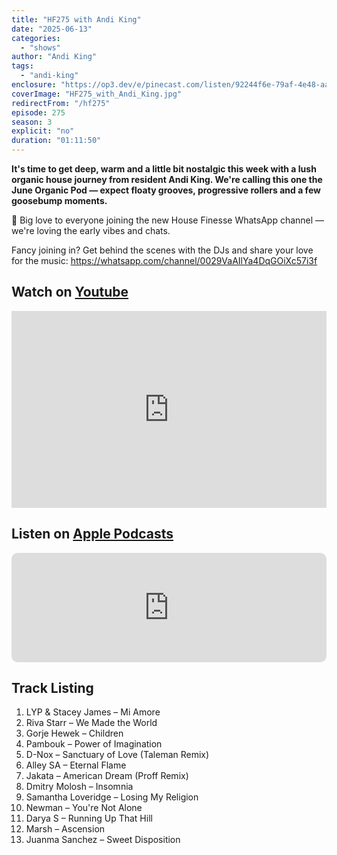 ```yaml
---
title: "HF275 with Andi King"
date: "2025-06-13"
categories:
  - "shows"
author: "Andi King"
tags:
  - "andi-king"
enclosure: "https://op3.dev/e/pinecast.com/listen/92244f6e-79af-4e48-aac5-a779977d7e9f.mp3?source=rss&ext=asset.mp3 69136841 audio/mpeg"
coverImage: "HF275_with_Andi_King.jpg"
redirectFrom: "/hf275"
episode: 275
season: 3
explicit: "no"
duration: "01:11:50"
---
```


**It's time to get deep, warm and a little bit nostalgic this week with a lush organic house journey from resident Andi King. We're calling this one the June Organic Pod — expect floaty grooves, progressive rollers and a few goosebump moments.**

🎉 Big love to everyone joining the new House Finesse WhatsApp channel — we're loving the early vibes and chats. 

Fancy joining in? Get behind the scenes with the DJs and share your love for the music: https://whatsapp.com/channel/0029VaAIlYa4DqGOiXc57i3f


## Watch on [Youtube](https://youtu.be/JOdOiybhZvw)

<iframe width="100%" height="315" style="max-width: 560px; aspect-ratio: 16/9;" src="https://www.youtube.com/embed/JOdOiybhZvw?si=fqsKGbOLNY5Uwa0J" title="YouTube video player" frameborder="0" allow="accelerometer; autoplay; clipboard-write; encrypted-media; gyroscope; picture-in-picture; web-share" referrerpolicy="strict-origin-when-cross-origin" allowfullscreen></iframe>

## Listen on [Apple Podcasts](https://podcasts.apple.com/gb/podcast/hf275-with-andi-king-13-jun-2025/id355833875?i=1000712703211)

<iframe allow="autoplay *; encrypted-media *; fullscreen *; clipboard-write" frameborder="0" height="175" style="width:100%;max-width:660px;overflow:hidden;border-radius:10px;" sandbox="allow-forms allow-popups allow-same-origin allow-scripts allow-storage-access-by-user-activation allow-top-navigation-by-user-activation" src="https://embed.podcasts.apple.com/gb/podcast/hf275-with-andi-king-13-jun-2025/id355833875?i=1000712703211"></iframe>

## Track Listing

1. LYP & Stacey James – Mi Amore
2. Riva Starr – We Made the World
3. Gorje Hewek – Children
4. Pambouk – Power of Imagination
5. D-Nox – Sanctuary of Love (Taleman Remix)
6. Alley SA – Eternal Flame
7. Jakata – American Dream (Proff Remix)
8. Dmitry Molosh – Insomnia
9. Samantha Loveridge – Losing My Religion
10. Newman – You're Not Alone
11. Darya S – Running Up That Hill
12. Marsh – Ascension
13. Juanma Sanchez – Sweet Disposition

